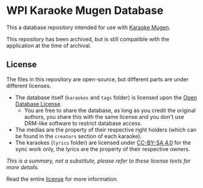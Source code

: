 # WPI Karaoke Mugen Database

This a database repository intended for use with [Karaoke Mugen](https://karaokes.moe/).

This repository has been archived, but is still compatible with the application at the time of archival.

## License

The files in this repository are open-source, but different parts are under different licenses.

- The database itself (`karaokes` and `tags` folder) is licensed upon the [Open Database License](./LICENSE_ODBL.md).
  - You are free to share the database, as long as you credit the original authors, you share this with the same license and you don't use DRM-like software to restrict database access.
- The medias are the property of their respective right holders (which can be found in the `creators` section of each karaoke).
- The karaokes (`lyrics` folder) are licensed under [CC-BY-SA 4.0](./LICENSE_CC-BY-SA-4.0.md) for the sync work only, the lyrics are the property of their respective owners.

_This is a summary, not a substitute, please refer to these license texts for more details._

Read the entire [license](./LICENSE.md) for more information.
